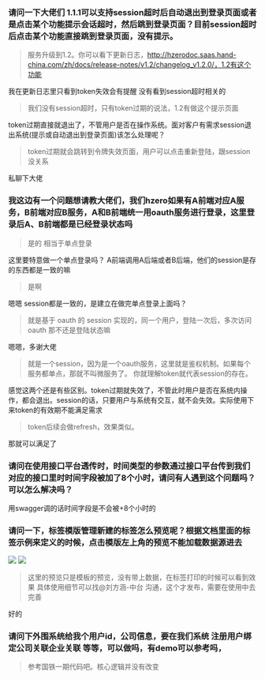 ### 请问一下大佬们 1.1.1可以支持session超时后自动退出到登录页面或者是点击某个功能提示会话超时，然后跳到登录页面？目前session超时后点击某个功能直接跳到登录页面，没有提示。
>服务升级到1.2。你可以看下更新日志，http://hzerodoc.saas.hand-china.com/zh/docs/release-notes/v1.2/changelog_v1.2.0/，1.2有这个功能

我在更新日志里只看到token失效会有提醒  没有看到session超时相关的 

>我们没有session超时，只有token过期的说法，1.2有做这个提示页面

 token过期直接就退出了，不管用户是否在操作系统。面对客户有需求session退出系统(提示或自动退出到登录页面)该怎么处理呢？

>token过期就会跳转到令牌失效页面，用户可以点击重新登陆，跟session没关系

私聊下大佬


### 我这边有一个问题想请教大佬们，我们hzero如果有A前端对应A服务，B前端对应B服务，A和B前端统一用oauth服务进行登录，这里登录后A、B前端都是已经登录状态吗

>是的 相当于单点登录

这里要特意做一个单点登录吗？
A前端调用A后端或者B后端，他们的session是存的东西都是一致的嘛

>是啊

嗯嗯
session都是一致的，是建立在做完单点登录上面吗？

>就是基于 oauth 的 session 实现的，同一个用户，登陆一次后，多次访问 oauth 那不还是登陆状态嘛

嗯嗯，多谢大佬

>就是一个session，因为是一个oauth服务，这里就是鉴权机制。如果每个服务都单点，那就不叫微服务了。
>你就理解token就代表session的存在。

感觉这两个还是有些区别。token过期就失效了，不管此时用户是否在系统内操作，都会退出。session的话，只要用户与系统有交互，就不会失效。实际使用下来token的有效期不能满足需求

>token后续会做refresh，效果类似。

那就可以满足了



### 请问在使用接口平台透传时，时间类型的参数通过接口平台传到我们对应的接口里时时间字段被加了8个小时，请问有人遇到这个问题吗？可以怎么解决吗？
用swagger调的话时间字段是不会被+8个小时的



### 请问一下，标签模版管理新建的标签怎么预览呢？根据文档里面的标签示例来定义的时候，点击模版左上角的预览不能加载数据源进去
![](https://img2018.cnblogs.com/blog/1231979/202001/1231979-20200111231506563-1066150188.png)
![](https://img2018.cnblogs.com/blog/1231979/202001/1231979-20200111231513296-1822966729.png)

>这里的预览只是模板的预览，没有带上数据，在标签打印的时候可以看到效果
>具体使用细节可以找@刘方涵-中台 沟通，这个才发布，需要在使用中去完善

好的



### 请问下外围系统给我个用户id，公司信息，要在我们系统 注册用户绑定公司关联企业关联 等等，可以做吗，有demo可以参考吗， 
>参考国铁一期代码吧。核心逻辑并没有改变

